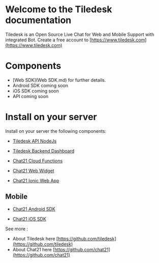 # Welcome to the Tiledesk documentation
Tiledesk is an Open Source Live Chat for Web and Mobile Support with integrated Bot.
Create a free account to [https://www.tiledesk.com](https://www.tiledesk.com)

# Components
* [Web SDK](Web SDK.md) for further details. 
* Android SDK coming soon
* iOS SDK coming soon
* API coming soon

# Install on your server

Install on your server the following components:

* [Tiledesk API NodeJs](https://github.com/Tiledesk/tiledesk-api-nodejs)

* [Tiledesk Backend Dashboard](https://github.com/Tiledesk/tiledesk-dashboard)

* [Chat21 Cloud Functions](https://github.com/chat21/chat21-cloud-functions)

* [Chat21 Web Widget](https://github.com/chat21/chat21-web-widget)

* [Chat21 Ionic Web App](https://github.com/chat21/chat21-ionic)


## Mobile

* [Chat21 Android SDK](https://github.com/chat21/chat21-android-sdk)

* [Chat21 iOS SDK](https://github.com/chat21/chat21-ios-sdk)


See more :

* About Tiledesk here [https://github.com/tiledesk](https://github.com/tiledesk)
* About Chat21 here [https://github.com/chat21](https://github.com/chat21)
